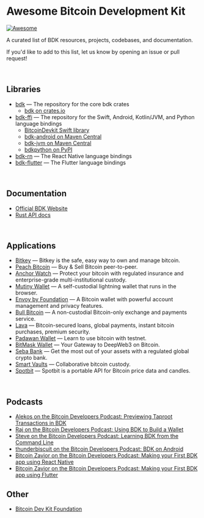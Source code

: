 # Awesome Bitcoin Development Kit
[![Awesome](https://awesome.re/badge.svg)](https://awesome.re)

A curated list of BDK resources, projects, codebases, and documentation.

If you'd like to add to this list, let us know by opening an issue or pull request!

<br>

## Libraries
-   [bdk](https://github.com/bitcoindevkit/bdk) — The repository for the core bdk crates
    -   [bdk on crates.io](https://crates.io/crates/bdk)
-   [bdk-ffi](https://github.com/bitcoindevkit/bdk-ffi) — The repository for the Swift, Android, Kotlin/JVM, and Python language bindings
    -   [BitcoinDevkit Swift library](https://github.com/bitcoindevkit/bdk-swift)
    -   [bdk-android on Maven Central](https://central.sonatype.com/artifact/org.bitcoindevkit/bdk-android)
    -   [bdk-jvm on Maven Central](https://central.sonatype.com/artifact/org.bitcoindevkit/bdk-jvm)
    -   [bdkpython on PyPI](https://pypi.org/project/bdkpython/)
-   [bdk-rn](https://github.com/LtbLightning/bdk-rn) — The React Native language bindings
-   [bdk-flutter](https://github.com/LtbLightning/bdk-flutter) — The Flutter language bindings

<br>

## Documentation
-   [Official BDK Website](https://bitcoindevkit.org/)
-   [Rust API docs](https://docs.rs/bdk/latest/bdk/)

<br>

## Applications
-   [Bitkey](https://bitkey.build/) — Bitkey is the safe, easy way to own and manage bitcoin.
-   [Peach Bitcoin](https://peachbitcoin.com/) — Buy & Sell Bitcoin peer-to-peer.
-   [Anchor Watch](https://www.anchorwatch.com/) — Protect your bitcoin with regulated insurance and enterprise-grade multi-institutional custody. 
-   [Mutiny Wallet](https://www.mutinywallet.com/) — A self-custodial lightning wallet that runs in the browser.
-   [Envoy by Foundation](https://foundationdevices.com/) — A Bitcoin wallet with powerful account management and privacy features.
-   [Bull Bitcoin](https://www.bullbitcoin.com/) — A non-custodial Bitcoin-only exchange and payments service.
-   [Lava](https://www.lava.xyz/) — Bitcoin-secured loans, global payments, instant bitcoin purchases, premium security.
-   [Padawan Wallet](https://padawanwallet.com/) — Learn to use bitcoin with testnet.
-   [BitMask Wallet](https://bitmask.app/) — Your Gateway to DeepWeb3 on Bitcoin.
-   [Seba Bank](https://www.seba.swiss/) — Get the most out of your assets with a regulated global crypto bank.
-   [Smart Vaults](https://www.smartvaults.io/) — Collaborative bitcoin custody.
-   [Spotbit](https://github.com/BlockchainCommons/spotbit) — Spotbit is a portable API for Bitcoin price data and candles.

<br>

## Podcasts
-   [Alekos on the Bitcoin Developers Podcast: Previewing Taproot Transactions in BDK](https://www.youtube.com/watch?v=PgjjKCE8DVc)
-   [Raj on the Bitcoin Developers Podcast: Using BDK to Build a Wallet](https://www.youtube.com/watch?v=GHSIPltK-mQ)
-   [Steve on the Bitcoin Developers Podcast: Learning BDK from the Command Line](https://www.youtube.com/watch?v=GHSIPltK-mQ)
-   [thunderbiscuit on the Bitcoin Developers Podcast: BDK on Android](https://www.youtube.com/watch?v=r6opVPa9YJI)
-   [Bitcoin Zavior on the Bitcoin Developers Podcast: Making your First BDK app using React Native](https://www.youtube.com/watch?v=gMpWA875go4)
-   [Bitcoin Zavior on the Bitcoin Developers Podcast: Making your First BDK app using Flutter](https://www.youtube.com/watch?v=bd7_u-X6g5Y)

## Other
-   [Bitcoin Dev Kit Foundation](https://bitcoindevkit.org/foundation/)
